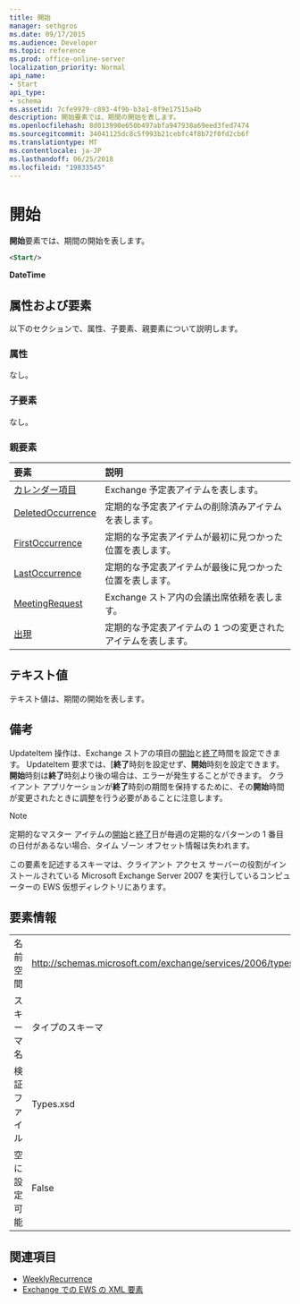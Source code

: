```yaml
---
title: 開始
manager: sethgros
ms.date: 09/17/2015
ms.audience: Developer
ms.topic: reference
ms.prod: office-online-server
localization_priority: Normal
api_name:
- Start
api_type:
- schema
ms.assetid: 7cfe9979-c893-4f9b-b3a1-8f9e17515a4b
description: 開始要素では、期間の開始を表します。
ms.openlocfilehash: 8d013990e650b497abfa947938a69eed3fed7474
ms.sourcegitcommit: 34041125dc8c5f993b21cebfc4f8b72f0fd2cb6f
ms.translationtype: MT
ms.contentlocale: ja-JP
ms.lasthandoff: 06/25/2018
ms.locfileid: "19833545"
---
```

# <a name="start"></a>開始

**開始**要素では、期間の開始を表します。 
  
```xml
<Start/>
```

**DateTime**

## <a name="attributes-and-elements"></a>属性および要素

以下のセクションで、属性、子要素、親要素について説明します。
  
### <a name="attributes"></a>属性

なし。
  
### <a name="child-elements"></a>子要素

なし。
  
### <a name="parent-elements"></a>親要素

|**要素**|**説明**|
|:-----|:-----|
|[カレンダー項目](calendaritem.md) <br/> |Exchange 予定表アイテムを表します。  <br/> |
|[DeletedOccurrence](deletedoccurrence.md) <br/> |定期的な予定表アイテムの削除済みアイテムを表します。  <br/> |
|[FirstOccurrence](firstoccurrence.md) <br/> |定期的な予定表アイテムが最初に見つかった位置を表します。  <br/> |
|[LastOccurrence](lastoccurrence.md) <br/> |定期的な予定表アイテムが最後に見つかった位置を表します。  <br/> |
|[MeetingRequest](meetingrequest.md) <br/> |Exchange ストア内の会議出席依頼を表します。  <br/> |
|[出現](occurrence.md) <br/> |定期的な予定表アイテムの 1 つの変更されたアイテムを表します。  <br/> |
   
## <a name="text-value"></a>テキスト値

テキスト値は、期間の開始を表します。
  
## <a name="remarks"></a>備考

UpdateItem 操作は、Exchange ストアの項目の[開始](start.md)と[終了](end-ex15websvcsotherref.md)時間を設定できます。 UpdateItem 要求では、[**終了**時刻を設定せず、**開始**時刻を設定できます。 **開始**時刻は**終了**時刻より後の場合は、エラーが発生することができます。 クライアント アプリケーションが**終了**時刻の期間を保持するために、その**開始**時間が変更されたときに調整を行う必要があることに注意します。 
  
> [!NOTE]
> 定期的なマスター アイテムの[開始](start.md)と[終了](end-ex15websvcsotherref.md)日が毎週の定期的なパターンの 1 番目の日付があるない場合、タイム ゾーン オフセット情報は失われます。 
  
この要素を記述するスキーマは、クライアント アクセス サーバーの役割がインストールされている Microsoft Exchange Server 2007 を実行しているコンピューターの EWS 仮想ディレクトリにあります。
  
## <a name="element-information"></a>要素情報

|||
|:-----|:-----|
|名前空間  <br/> |http://schemas.microsoft.com/exchange/services/2006/types  <br/> |
|スキーマ名  <br/> |タイプのスキーマ  <br/> |
|検証ファイル  <br/> |Types.xsd  <br/> |
|空に設定可能  <br/> |False  <br/> |
   
## <a name="see-also"></a>関連項目

- [WeeklyRecurrence](weeklyrecurrence.md)
- [Exchange での EWS の XML 要素](ews-xml-elements-in-exchange.md)

